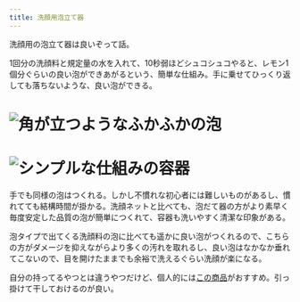 ```yaml
---
title: 洗顔用泡立て器
---
```

洗顔用の泡立て器は良いぞって話。

1回分の洗顔料と規定量の水を入れて、10秒弱ほどシュコシュコやると、レモン1個分ぐらいの良い泡ができあがるという、簡単な仕組み。手に乗せてひっくり返しても落ちないような、良い泡ができる。

![](https://lh4.googleusercontent.com/qSg7bMW2YvCyEi8Yw2e8DBjM5koUj_DsIorsFUzwfPJxSG5ld9oLhku4dDRevGGIY9RAMcnhWTeSEdhtwIlttxvezoelO3X2dzLA-Wb4gb-__MkQ50I9xPcS5aLue-t3I0_IuSAfq-BWZJK7b9Rp_Y2DBTTvCrhhvdgeJUWwbiIUnJ2PxCTXDb_L_o-b "角が立つようなふかふかの泡")
===================================================================================================================================================================================================================================================

![](https://lh3.googleusercontent.com/Y8Nhj-vXXce9_meZzEEe0tCiw979nn3xLzZKiuXnG56s6UfWq29_5tfnj2tl-Q9mH9ue9xbcJpcJJzKFM19e_-5rpXFIUiZk5gqk5nxzB-HHR0jyiXgIRA2jFFhhpV_BmaVJHVRMauSJ4A6nQTFv5CMp63uv_0Nfx40Wu9q-A15ydDdLPevFu8wBU0Vj "シンプルな仕組みの容器")
=================================================================================================================================================================================================================================================

手でも同様の泡はつくれる。しかし不慣れな初心者には難しいものがあるし、慣れてても結構時間が掛かる。洗顔ネットと比べても、泡だて器の方がより素早く毎度安定した品質の泡が簡単につくれて、容器も洗いやすく清潔な印象がある。

泡タイプで出てくる洗顔料の泡に比べても遥かに良い泡がつくれるので、こちらの方がダメージを抑えながらより多くの汚れを取れるし、良い泡はなかなか垂れてこないので、目を開けたままでも余裕で洗えるぐらい洗顔が楽になる。

自分の持ってるやつとは違うやつだけど、個人的には[この商品](https://www.amazon.co.jp/dp/B09KMP9GDN)がおすすめ。引っ掛けて干しておけるのが良い。
